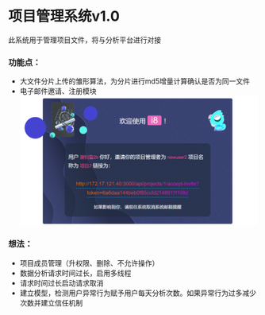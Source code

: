 # 项目管理系统v1.0

此系统用于管理项目文件，将与分析平台进行对接

### 功能点：

- 大文件分片上传的雏形算法，为分片进行md5增量计算确认是否为同一文件
- 电子邮件邀请、注册模块
  ![img.png](img.png)

### 想法：

- 项目成员管理（升权限、删除、不允许操作）
- 数据分析请求时间过长，启用多线程
- 请求时间过长启动请求取消
- 建立模型，检测用户异常行为赋予用户每天分析次数。如果异常行为过多减少次数并建立信任机制
